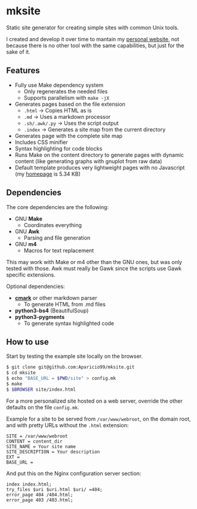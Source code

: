 # mksite

Static site generator for creating simple sites with common Unix tools.

I created and develop it over time to mantain my [personal website](https://aparicio.pt),
not because there is no other tool with the same capabilities, but just for the sake of it.

## Features

  * Fully use Make dependency system
    * Only regenerates the needed files
    * Supports parallelism with `make -jX`
  * Generates pages based on the file extension
    * `.html` -> Copies HTML as is
    * `.md` -> Uses a markdown processor
    * `.sh/.awk/.py` -> Uses the script output
    * `.index` -> Generates a site map from the current directory
  * Generates page with the complete site map
  * Includes CSS minifier
  * Syntax highlighting for code blocks
  * Runs Make on the content directory to generate pages with dynamic content
    (like generating graphs with gnuplot from raw data)
  * Default template produces very lightweight pages with no Javascript (my [homepage](https://aparicio.pt) is 5.34 KB)


## Dependencies

The core dependencies are the following:

  * GNU **Make**
    * Coordinates everything
  * GNU **Awk**
    * Parsing and file generation
  * GNU **m4**
    * Macros for text replacement

This may work with Make or m4 other than the GNU ones, but was only tested with those.
Awk must really be Gawk since the scripts use Gawk specific extensions.

Optional dependencies:

  * **[cmark](https://github.com/commonmark/CommonMark)** or other markdown parser
    * To generate HTML from .md files
  * **python3-bs4** (BeautifulSoup)
  * **python3-pygments**
    * To generate syntax highlighted code

## How to use

Start by testing the example site locally on the browser.

```sh
$ git clone git@github.com:Aparicio99/mksite.git
$ cd mksite
$ echo "BASE_URL = $PWD/site" > config.mk
$ make
$ $BROWSER site/index.html
```

For a more personalized site hosted on a web server, override the other defaults on the file `config.mk`.

Example for a site to be served from `/var/www/webroot`, on the domain root, and with pretty
URLs without the `.html` extension:

```make
SITE = /var/www/webroot
CONTENT = content_dir
SITE_NAME = Your site name
SITE_DESCRIPTION = Your description
EXT =
BASE_URL =
```

And put this on the Nginx configuration server section:

```nginx
index index.html;
try_files $uri $uri.html $uri/ =404;
error_page 404 /404.html;
error_page 403 /403.html;

```
